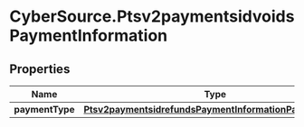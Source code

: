 # CyberSource.Ptsv2paymentsidvoidsPaymentInformation

## Properties
Name | Type | Description | Notes
------------ | ------------- | ------------- | -------------
**paymentType** | [**Ptsv2paymentsidrefundsPaymentInformationPaymentType**](Ptsv2paymentsidrefundsPaymentInformationPaymentType.md) |  | [optional] 


